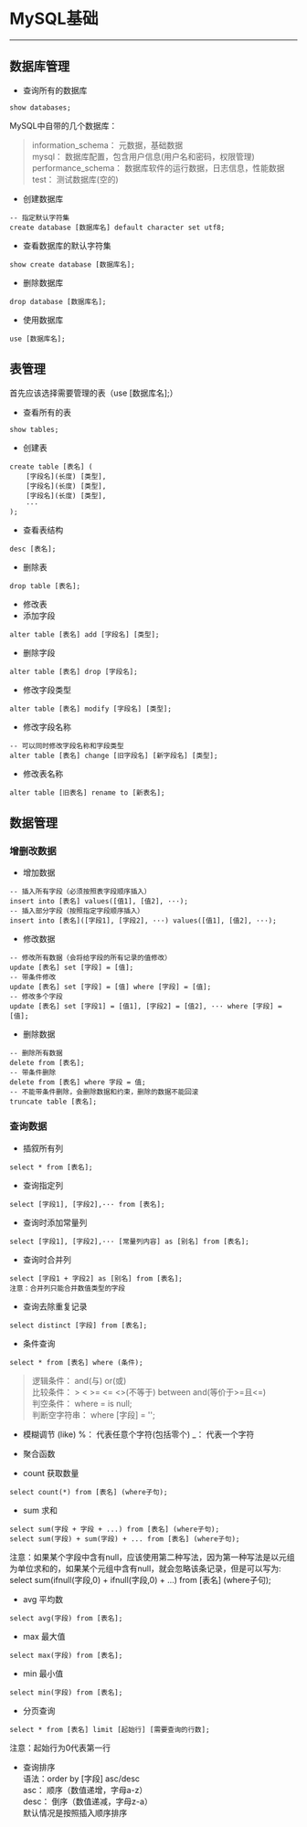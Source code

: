 # MySQL基础
---
## 数据库管理
- 查询所有的数据库
```
show databases;
```
MySQL中自带的几个数据库：
> information_schema： 元数据，基础数据<br/>
> mysql： 数据库配置，包含用户信息(用户名和密码，权限管理)<br/>
> performance_schema： 数据库软件的运行数据，日志信息，性能数据<br/>
> test： 测试数据库(空的)<br/>

- 创建数据库
```
-- 指定默认字符集
create database [数据库名] default character set utf8;
```
- 查看数据库的默认字符集
```
show create database [数据库名];
```
- 删除数据库
```
drop database [数据库名];
```
- 使用数据库
```
use [数据库名];
```

## 表管理
首先应该选择需要管理的表（use [数据库名];）
- 查看所有的表
```
show tables;
```
- 创建表
```
create table [表名] (
	[字段名](长度) [类型], 
	[字段名](长度) [类型], 
	[字段名](长度) [类型], 
	···
);
```
- 查看表结构
```
desc [表名];
```
- 删除表
```
drop table [表名];
```
- 修改表
 - 添加字段
 ```
 alter table [表名] add [字段名] [类型];
 ```

 - 删除字段
 ```
 alter table [表名] drop [字段名];
 ```

 - 修改字段类型
 ```
 alter table [表名] modify [字段名] [类型];
 ```

 - 修改字段名称
 ```
 -- 可以同时修改字段名称和字段类型
 alter table [表名] change [旧字段名] [新字段名] [类型];
 ```

 - 修改表名称
 ```
 alter table [旧表名] rename to [新表名];
 ```

## 数据管理
### 增删改数据
- 增加数据
```
-- 插入所有字段（必须按照表字段顺序插入）
insert into [表名] values([值1], [值2], ···);
-- 插入部分字段（按照指定字段顺序插入）
insert into [表名]([字段1], [字段2], ···) values([值1], [值2], ···); 
```

- 修改数据
```
-- 修改所有数据（会将给字段的所有记录的值修改）
update [表名] set [字段] = [值];
-- 带条件修改
update [表名] set [字段] = [值] where [字段] = [值];
-- 修改多个字段
update [表名] set [字段1] = [值1], [字段2] = [值2], ··· where [字段] = [值];
```

- 删除数据
```
-- 删除所有数据
delete from [表名];
-- 带条件删除
delete from [表名] where 字段 = 值;
-- 不能带条件删除，会删除数据和约束，删除的数据不能回滚
truncate table [表名];
```

### 查询数据
- 插叙所有列
```
select * from [表名];
```
- 查询指定列
```
select [字段1], [字段2],··· from [表名];
```
- 查询时添加常量列
```
select [字段1], [字段2],··· [常量列内容] as [别名] from [表名];
```
- 查询时合并列
```
select [字段1 + 字段2] as [别名] from [表名];
注意：合并列只能合并数值类型的字段
```

- 查询去除重复记录
```
select distinct [字段] from [表名];
```

- 条件查询
```
select * from [表名] where (条件);
```
> 逻辑条件： and(与) or(或)<br/>
> 比较条件： > < >= <= <>(不等于) between and(等价于>=且<=)<br/>
> 判空条件： where = is null;<br/>
> 判断空字符串： where [字段] = '';<br/>
- 模糊调节 (like)
%： 代表任意个字符(包括零个)
_： 代表一个字符

- 聚合函数
 - count 获取数量
 ```
 select count(*) from [表名] (where子句);
 ```
 - sum 求和
 ```
 select sum(字段 + 字段 + ...) from [表名] (where子句);
 select sum(字段) + sum(字段) + ... from [表名] (where子句);
 ```
 注意：如果某个字段中含有null，应该使用第二种写法，因为第一种写法是以元组为单位求和的，如果某个元组中含有null，就会忽略该条记录，但是可以写为:
 select sum(ifnull(字段,0) + ifnull(字段,0) + ...) from [表名] (where子句);
 - avg 平均数
 ```
 select avg(字段) from [表名];
 ```
 - max 最大值
 ```
 select max(字段) from [表名];
 ```
 - min 最小值
 ```
 select min(字段) from [表名];
 ```

- 分页查询
```
select * from [表名] limit [起始行] [需要查询的行数];
```
注意：起始行为0代表第一行

- 查询排序 <br/>
语法：order by [字段] asc/desc<br/>
asc： 顺序（数值递增，字母a-z）<br/>
desc： 倒序（数值递减，字母z-a）<br/>
默认情况是按照插入顺序排序<br/>